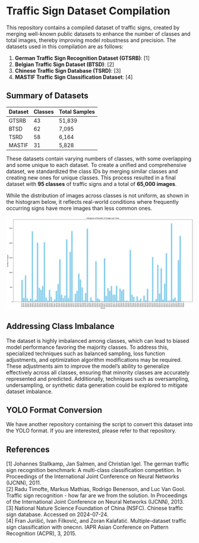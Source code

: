 # Traffic Sign Dataset Compilation

This repository contains a compiled dataset of traffic signs, created by merging well-known public datasets to enhance the number of classes and total images, thereby improving model robustness and precision. The datasets used in this compilation are as follows:

1. **German Traffic Sign Recognition Dataset (GTSRB)**: [1]
2. **Belgian Traffic Sign Dataset (BTSD)**: [2]
3. **Chinese Traffic Sign Database (TSRD)**: [3]
4. **MASTIF Traffic Sign Classification Dataset**: [4]

## Summary of Datasets

| **Dataset** | **Classes** | **Total Samples** |
|-------------|-------------|-------------------|
| GTSRB       | 43          | 51,839            |
| BTSD        | 62          | 7,095             |
| TSRD        | 58          | 6,164             |
| MASTIF      | 31          | 5,828             |

These datasets contain varying numbers of classes, with some overlapping and some unique to each dataset. To create a unified and comprehensive dataset, we standardized the class IDs by merging similar classes and creating new ones for unique classes. This process resulted in a final dataset with **95 classes** of traffic signs and a total of **65,000 images**.

While the distribution of images across classes is not uniform, as shown in the histogram below, it reflects real-world conditions where frequently occurring signs have more images than less common ones.

![Classification Histogram](./Classification_Histogram.png)

## Addressing Class Imbalance

The dataset is highly imbalanced among classes, which can lead to biased model performance favoring the majority classes. To address this, specialized techniques such as balanced sampling, loss function adjustments, and optimization algorithm modifications may be required. These adjustments aim to improve the model’s ability to generalize effectively across all classes, ensuring that minority classes are accurately represented and predicted. Additionally, techniques such as oversampling, undersampling, or synthetic data generation could be explored to mitigate dataset imbalance.

## YOLO Format Conversion

We have another repository containing the script to convert this dataset into the YOLO format. If you are interested, please refer to that repository.

## References

[1] Johannes Stallkamp, Jan Salmen, and Christian Igel. The german traffic sign recognition benchmark: A multi-class classification competition. In Proceedings of the International Joint Conference on Neural Networks (IJCNN), 2011.  
[2] Radu Timofte, Markus Mathias, Rodrigo Benenson, and Luc Van Gool. Traffic sign recognition - how far are we from the solution. In Proceedings of the International Joint Conference on Neural Networks (IJCNN), 2013.  
[3] National Nature Science Foundation of China (NSFC). Chinese traffic sign database. Accessed on 2024-07-24.  
[4] Fran Jurišić, Ivan Filković, and Zoran Kalafatić. Multiple-dataset traffic sign classification with onecnn. IAPR Asian Conference on Pattern Recognition (ACPR), 3, 2015.

